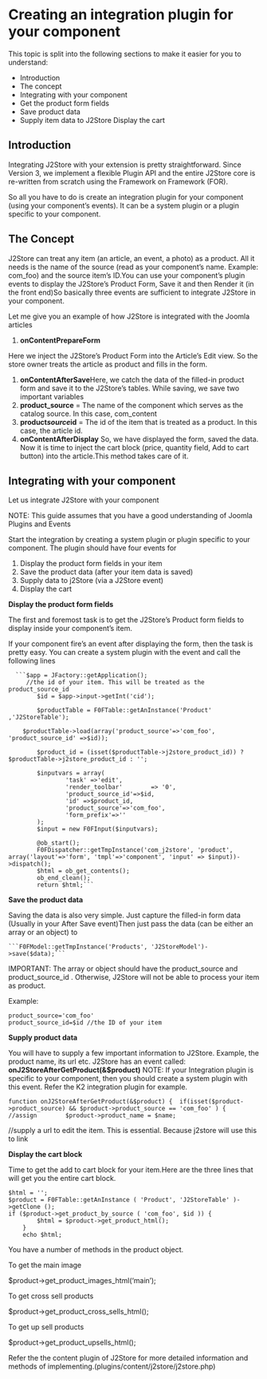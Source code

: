 # Creating an integration plugin for your component

This topic is split into the following sections to make it easier for you to understand:

* Introduction
* The concept
* Integrating with your component
* Get the product form fields
* Save product data
* Supply item data to J2Store Display the cart

## Introduction <a id="introduction"></a>

Integrating J2Store with your extension is pretty straightforward. Since Version 3, we implement a flexible Plugin API and the entire J2Store core is re-written from scratch using the Framework on Framework \(FOR\).

So all you have to do is create an integration plugin for your component \(using your component’s events\). It can be a system plugin or a plugin specific to your component.

## The Concept <a id="the-concept"></a>

J2Store can treat any item \(an article, an event, a photo\) as a product. All it needs is the name of the source \(read as your component’s name. Example: com\_foo\) and the source item’s ID.You can use your component’s plugin events to display the J2Store’s Product Form, Save it and then Render it \(in the front end\)So basically three events are sufficient to integrate J2Store in your component.

Let me give you an example of how J2Store is integrated with the Joomla articles

1. **onContentPrepareForm**

Here we inject the J2Store’s Product Form into the Article’s Edit view. So the store owner treats the article as product and fills in the form.

1. **onContentAfterSave**Here, we catch the data of the filled-in product form and save it to the J2Store’s tables. While saving, we save two important variables
2. **product\_source** = The name of the component which serves as the catalog source. In this case, com\_content
3. **product**_**source**_**id** = The id of the item that is treated as a product. In this case, the article id.
4. **onContentAfterDisplay** So, we have displayed the form, saved the data. Now it is time to inject the cart block \(price, quantity field, Add to cart button\) into the article.This method takes care of it.

## Integrating with your component <a id="integrating-with-your-component"></a>

Let us integrate J2Store with your component

NOTE: This guide assumes that you have a good understanding of Joomla Plugins and Events

Start the integration by creating a system plugin or plugin specific to your component. The plugin should have four events for

1. Display the product form fields in your item
2. Save the product data \(after your item data is saved\)
3. Supply data to j2Store \(via a J2Store event\)
4. Display the cart

**Display the product form fields**

The first and foremost task is to get the J2Store’s Product form fields to display inside your component’s item.

If your component fire’s an event after displaying the form, then the task is pretty easy. You can create a system plugin with the event and call the following lines

```text
  ```$app = JFactory::getApplication();
     //the id of your item. This will be treated as the product_source_id
  	 	$id = $app->input->getInt('cid');

  	 	$productTable = F0FTable::getAnInstance('Product' ,'J2StoreTable');
  			
  	$productTable->load(array('product_source'=>'com_foo', 'product_source_id' =>$id));
  	
  		$product_id = (isset($productTable->j2store_product_id)) ? $productTable->j2store_product_id : '';

  	 	$inputvars = array(
  	 			'task' =>'edit',
  	 			'render_toolbar'        => '0',
  	 			'product_source_id'=>$id,
  	 			'id' =>$product_id,
  	 			'product_source'=>'com_foo',
  	 			'form_prefix'=>''
  	 	);
  	 	$input = new F0FInput($inputvars);

  	 	@ob_start();
  		F0FDispatcher::getTmpInstance('com_j2store', 'product', array('layout'=>'form', 'tmpl'=>'component', 'input' => $input))->dispatch();
  		$html = ob_get_contents();
  		ob_end_clean();
  		return $html;```
```

**Save the product data**

Saving the data is also very simple. Just capture the filled-in form data \(Usually in your After Save event\)Then just pass the data \(can be either an array or an object\) to

```text
```F0FModel::getTmpInstance('Products', 'J2StoreModel')->save($data);```
```

IMPORTANT: The array or object should have the product_source and product_source\_id . Otherwise, J2Store will not be able to process your item as product.

Example:

```text
product_source='com_foo'
product_source_id=$id //the ID of your item
```

**Supply product data**

You will have to supply a few important information to J2Store. Example, the product name, its url etc. J2Store has an event called: **onJ2StoreAfterGetProduct\(&$product\)** NOTE: If your Integration plugin is specific to your component, then you should create a system plugin with this event. Refer the K2 integration plugin for example.

```text
function onJ2StoreAfterGetProduct(&$product) {	if(isset($product->product_source) && $product->product_source == 'com_foo' ) {		//assign		$product->product_name = $name;	
```

//supply a url to edit the item. This is essential. Because j2store will use this to link

**Display the cart block**

Time to get the add to cart block for your item.Here are the three lines that will get you the entire cart block.

```text
$html = '';
$product = F0FTable::getAnInstance ( 'Product', 'J2StoreTable' )->getClone ();
if ($product->get_product_by_source ( 'com_foo', $id )) {
		$html = $product->get_product_html();
	}
	echo $html;
```

You have a number of methods in the product object.

To get the main image

$product-&gt;get_product_images\_html\(‘main’\);

To get cross sell products

$product-&gt;get_product_cross_sells_html\(\);

To get up sell products

$product-&gt;get_product_upsells\_html\(\);

Refer the the content plugin of J2Store for more detailed information and methods of implementing.\(plugins/content/j2store/j2store.php\)

